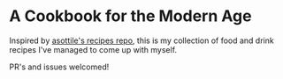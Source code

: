 # A Cookbook for the Modern Age

Inspired by [asottile's recipes repo](https://github.com/asottile/recipes), this is my collection of food and drink recipes I've managed to come up with myself.

PR's and issues welcomed!